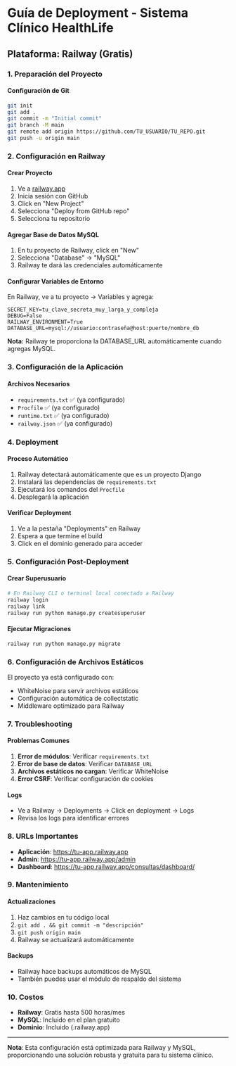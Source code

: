# Guía de Deployment - Sistema Clínico HealthLife

## Plataforma: Railway (Gratis)

### 1. Preparación del Proyecto

#### Configuración de Git
```bash
git init
git add .
git commit -m "Initial commit"
git branch -M main
git remote add origin https://github.com/TU_USUARIO/TU_REPO.git
git push -u origin main
```

### 2. Configuración en Railway

#### Crear Proyecto
1. Ve a [railway.app](https://railway.app)
2. Inicia sesión con GitHub
3. Click en "New Project"
4. Selecciona "Deploy from GitHub repo"
5. Selecciona tu repositorio

#### Agregar Base de Datos MySQL
1. En tu proyecto de Railway, click en "New"
2. Selecciona "Database" → "MySQL"
3. Railway te dará las credenciales automáticamente

#### Configurar Variables de Entorno
En Railway, ve a tu proyecto → Variables y agrega:

```
SECRET_KEY=tu_clave_secreta_muy_larga_y_compleja
DEBUG=False
RAILWAY_ENVIRONMENT=True
DATABASE_URL=mysql://usuario:contraseña@host:puerto/nombre_db
```

**Nota:** Railway te proporciona la DATABASE_URL automáticamente cuando agregas MySQL.

### 3. Configuración de la Aplicación

#### Archivos Necesarios
- `requirements.txt` ✅ (ya configurado)
- `Procfile` ✅ (ya configurado)
- `runtime.txt` ✅ (ya configurado)
- `railway.json` ✅ (ya configurado)

### 4. Deployment

#### Proceso Automático
1. Railway detectará automáticamente que es un proyecto Django
2. Instalará las dependencias de `requirements.txt`
3. Ejecutará los comandos del `Procfile`
4. Desplegará la aplicación

#### Verificar Deployment
1. Ve a la pestaña "Deployments" en Railway
2. Espera a que termine el build
3. Click en el dominio generado para acceder

### 5. Configuración Post-Deployment

#### Crear Superusuario
```bash
# En Railway CLI o terminal local conectado a Railway
railway login
railway link
railway run python manage.py createsuperuser
```

#### Ejecutar Migraciones
```bash
railway run python manage.py migrate
```

### 6. Configuración de Archivos Estáticos

El proyecto ya está configurado con:
- WhiteNoise para servir archivos estáticos
- Configuración automática de collectstatic
- Middleware optimizado para Railway

### 7. Troubleshooting

#### Problemas Comunes
1. **Error de módulos**: Verificar `requirements.txt`
2. **Error de base de datos**: Verificar `DATABASE_URL`
3. **Archivos estáticos no cargan**: Verificar WhiteNoise
4. **Error CSRF**: Verificar configuración de cookies

#### Logs
- Ve a Railway → Deployments → Click en deployment → Logs
- Revisa los logs para identificar errores

### 8. URLs Importantes

- **Aplicación**: https://tu-app.railway.app
- **Admin**: https://tu-app.railway.app/admin
- **Dashboard**: https://tu-app.railway.app/consultas/dashboard/

### 9. Mantenimiento

#### Actualizaciones
1. Haz cambios en tu código local
2. `git add . && git commit -m "descripción"`
3. `git push origin main`
4. Railway se actualizará automáticamente

#### Backups
- Railway hace backups automáticos de MySQL
- También puedes usar el módulo de respaldo del sistema

### 10. Costos

- **Railway**: Gratis hasta 500 horas/mes
- **MySQL**: Incluido en el plan gratuito
- **Dominio**: Incluido (.railway.app)

---

**Nota**: Esta configuración está optimizada para Railway y MySQL, proporcionando una solución robusta y gratuita para tu sistema clínico. 